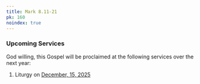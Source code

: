 ```yaml
---
title: Mark 8.11-21
pk: 160
noindex: true
---
```


### Upcoming Services

God willing, this Gospel will be proclaimed at the following services over the next year:


1. Liturgy on [December, 15, 2025](https://orthocal.info/readings/gregorian/2025/12/15/)
